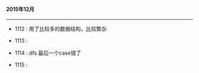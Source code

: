 #### 2015年12月

---------------

- 1112 : 用了比较多的数据结构，比较繁杂

- 1113 :

- 1114 : dfs 最后一个case错了

- 1115 :
